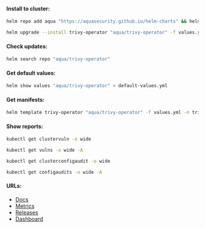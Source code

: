 #### Install to cluster:
```bash
helm repo add aqua "https://aquasecurity.github.io/helm-charts" && helm repo update
```
```bash
helm upgrade --install trivy-operator "aqua/trivy-operator" -f values.yml -n trivy-system --version "0.21.1" --create-namespace
```

#### Check updates:
```bash
helm search repo "aqua/trivy-operator"
```

#### Get default values:
```bash
helm show values "aqua/trivy-operator" > default-values.yml
```

#### Get manifests:
```bash
helm template trivy-operator "aqua/trivy-operator" -f values.yml -n trivy-system --version "0.21.1" > manifests.yml
```

#### Show reports:
```bash
kubectl get clustervuln -o wide
```
```bash
kubectl get vulns -o wide -A
```
```bash
kubectl get clusterconfigaudit -o wide
```
```bash
kubectl get configaudits -o wide -A
```

#### URLs:
- [Docs](https://aquasecurity.github.io/trivy-operator/latest/docs/vulnerability-scanning/)
- [Metrics](https://aquasecurity.github.io/trivy-operator/latest/tutorials/integrations/metrics/)
- [Releases](https://github.com/aquasecurity/trivy-operator/releases)
- [Dashboard](https://grafana.com/grafana/dashboards/17813-trivy-operator-dashboard/)
